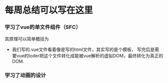 # 每周总结可以写在这里
### 学习了vue的单文件组件（SFC）
其原理可以简单概括为
* 我们写的.vue文件看着像是写的html文件，其实写的是个模板， 写完后是需要vue的loder把这个文件转化成能被vue解析的虚拟DOM，最终转化为真正的DOM.

### 学习了动画的设计